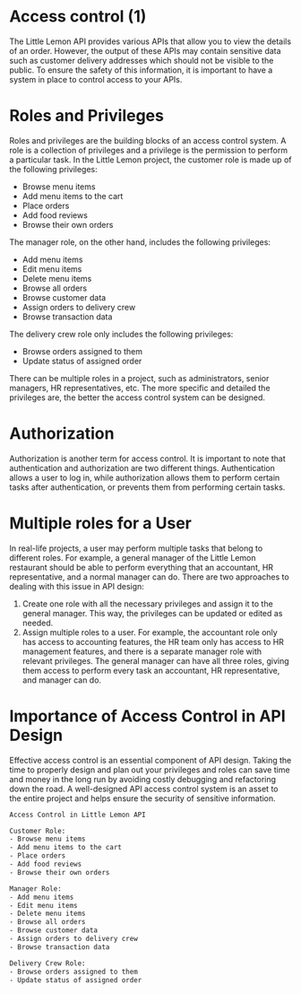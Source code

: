 # Access control (1)

The Little Lemon API provides various APIs that allow you to view the details of an order. However, the output of these APIs may contain sensitive data such as customer delivery addresses which should not be visible to the public. To ensure the safety of this information, it is important to have a system in place to control access to your APIs.

# ****Roles and Privileges****

Roles and privileges are the building blocks of an access control system. A role is a collection of privileges and a privilege is the permission to perform a particular task. In the Little Lemon project, the customer role is made up of the following privileges:

- Browse menu items
- Add menu items to the cart
- Place orders
- Add food reviews
- Browse their own orders

The manager role, on the other hand, includes the following privileges:

- Add menu items
- Edit menu items
- Delete menu items
- Browse all orders
- Browse customer data
- Assign orders to delivery crew
- Browse transaction data

The delivery crew role only includes the following privileges:

- Browse orders assigned to them
- Update status of assigned order

There can be multiple roles in a project, such as administrators, senior managers, HR representatives, etc. The more specific and detailed the privileges are, the better the access control system can be designed.

# ****Authorization****

Authorization is another term for access control. It is important to note that authentication and authorization are two different things. Authentication allows a user to log in, while authorization allows them to perform certain tasks after authentication, or prevents them from performing certain tasks.

# Multiple roles for a User

In real-life projects, a user may perform multiple tasks that belong to different roles. For example, a general manager of the Little Lemon restaurant should be able to perform everything that an accountant, HR representative, and a normal manager can do. There are two approaches to dealing with this issue in API design:

1. Create one role with all the necessary privileges and assign it to the general manager. This way, the privileges can be updated or edited as needed.
2. Assign multiple roles to a user. For example, the accountant role only has access to accounting features, the HR team only has access to HR management features, and there is a separate manager role with relevant privileges. The general manager can have all three roles, giving them access to perform every task an accountant, HR representative, and manager can do.

# ****Importance of Access Control in API Design****

Effective access control is an essential component of API design. Taking the time to properly design and plan out your privileges and roles can save time and money in the long run by avoiding costly debugging and refactoring down the road. A well-designed API access control system is an asset to the entire project and helps ensure the security of sensitive information.

```bash
Access Control in Little Lemon API

Customer Role:
- Browse menu items
- Add menu items to the cart
- Place orders
- Add food reviews
- Browse their own orders

Manager Role:
- Add menu items
- Edit menu items
- Delete menu items
- Browse all orders
- Browse customer data
- Assign orders to delivery crew
- Browse transaction data

Delivery Crew Role:
- Browse orders assigned to them
- Update status of assigned order
```